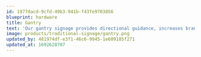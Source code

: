 ```yaml
---
id: 1977dacd-9cfd-49b3-941b-f43fe9703856
blueprint: hardware
title: Gantry
text: 'Our gantry signage provides directional guidance, increases brand exposure, and attracts customers to your brand to create a lasting impression.'
image: products/traditional-signage/gantry.png
updated_by: 481974df-e3f1-46c6-9945-1e609185f271
updated_at: 1692628707
---
```

